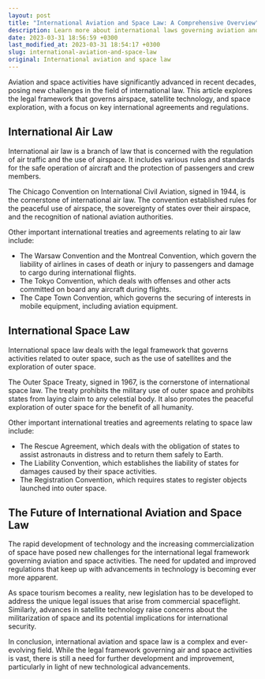 ```yaml
---
layout: post
title: "International Aviation and Space Law: A Comprehensive Overview"
description: Learn more about international laws governing aviation and space activities in this informative article.
date: 2023-03-31 18:56:59 +0300
last_modified_at: 2023-03-31 18:54:17 +0300
slug: international-aviation-and-space-law
original: International aviation and space law
---
```

Aviation and space activities have significantly advanced in recent decades, posing new challenges in the field of international law. This article explores the legal framework that governs airspace, satellite technology, and space exploration, with a focus on key international agreements and regulations.

## International Air Law

International air law is a branch of law that is concerned with the regulation of air traffic and the use of airspace. It includes various rules and standards for the safe operation of aircraft and the protection of passengers and crew members.

The Chicago Convention on International Civil Aviation, signed in 1944, is the cornerstone of international air law. The convention established rules for the peaceful use of airspace, the sovereignty of states over their airspace, and the recognition of national aviation authorities.

Other important international treaties and agreements relating to air law include:

* The Warsaw Convention and the Montreal Convention, which govern the liability of airlines in cases of death or injury to passengers and damage to cargo during international flights.
* The Tokyo Convention, which deals with offenses and other acts committed on board any aircraft during flights.
* The Cape Town Convention, which governs the securing of interests in mobile equipment, including aviation equipment.

## International Space Law

International space law deals with the legal framework that governs activities related to outer space, such as the use of satellites and the exploration of outer space.

The Outer Space Treaty, signed in 1967, is the cornerstone of international space law. The treaty prohibits the military use of outer space and prohibits states from laying claim to any celestial body. It also promotes the peaceful exploration of outer space for the benefit of all humanity.

Other important international treaties and agreements relating to space law include:

* The Rescue Agreement, which deals with the obligation of states to assist astronauts in distress and to return them safely to Earth.
* The Liability Convention, which establishes the liability of states for damages caused by their space activities.
* The Registration Convention, which requires states to register objects launched into outer space.

## The Future of International Aviation and Space Law

The rapid development of technology and the increasing commercialization of space have posed new challenges for the international legal framework governing aviation and space activities. The need for updated and improved regulations that keep up with advancements in technology is becoming ever more apparent.

As space tourism becomes a reality, new legislation has to be developed to address the unique legal issues that arise from commercial spaceflight. Similarly, advances in satellite technology raise concerns about the militarization of space and its potential implications for international security.

In conclusion, international aviation and space law is a complex and ever-evolving field. While the legal framework governing air and space activities is vast, there is still a need for further development and improvement, particularly in light of new technological advancements.